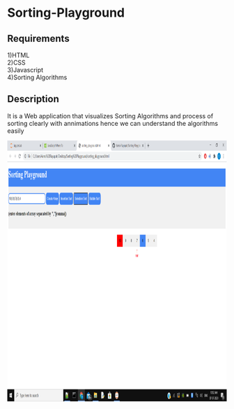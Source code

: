 # Sorting-Playground
## Requirements
1)HTML</br>
2)CSS</br>
3)Javascript</br>
4)Sorting Algorithms</br>
## Description
It is a Web application that visualizes Sorting Algorithms and process of sorting clearly with annimations
hence we can understand the algorithms easily

<img src="https://github.com/Vamsi-Rayapati/Sorting-Playground/blob/master/Screenshot%20(2).png" width="800" height="600">


